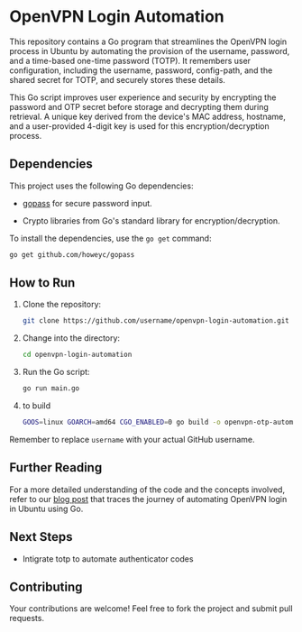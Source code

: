 # OpenVPN Login Automation

This repository contains a Go program that streamlines the OpenVPN login process in Ubuntu by automating the provision of the username, password, and a time-based one-time password (TOTP). It remembers user configuration, including the username, password, config-path, and the shared secret for TOTP, and securely stores these details.

This Go script improves user experience and security by encrypting the password and OTP secret before storage and decrypting them during retrieval. A unique key derived from the device's MAC address, hostname, and a user-provided 4-digit key is used for this encryption/decryption process.

## Dependencies

This project uses the following Go dependencies:

- [gopass](https://github.com/howeyc/gopass) for secure password input.
<!-- - [otp/totp](https://github.com/pquerna/otp/totp) for generating TOTPs. -->
- Crypto libraries from Go's standard library for encryption/decryption.

To install the dependencies, use the `go get` command:

```bash
go get github.com/howeyc/gopass
```

## How to Run

1. Clone the repository:
    ```bash
    git clone https://github.com/username/openvpn-login-automation.git
    ```
2. Change into the directory:
    ```bash
    cd openvpn-login-automation
    ```
3. Run the Go script:
    ```bash
    go run main.go
    ```
4. to build
    ```bash
    GOOS=linux GOARCH=amd64 CGO_ENABLED=0 go build -o openvpn-otp-automation

    ```


Remember to replace `username` with your actual GitHub username.

## Further Reading

For a more detailed understanding of the code and the concepts involved, refer to our [blog post](https://www.technodrifter.com/system/2023/05/23/automating-openvpn-login-ubuntu.html) that traces the journey of automating OpenVPN login in Ubuntu using Go.

## Next Steps
 - Intigrate totp to automate authenticator codes
## Contributing

Your contributions are welcome! Feel free to fork the project and submit pull requests.


